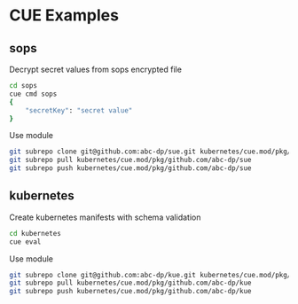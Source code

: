 # CUE Examples

## sops

Decrypt secret values from sops encrypted file

```sh
cd sops
cue cmd sops
{
    "secretKey": "secret value"
}
```

Use module

```sh
git subrepo clone git@github.com:abc-dp/sue.git kubernetes/cue.mod/pkg/github.com/abc-dp/sue
git subrepo pull kubernetes/cue.mod/pkg/github.com/abc-dp/sue
git subrepo push kubernetes/cue.mod/pkg/github.com/abc-dp/sue
```

## kubernetes

Create kubernetes manifests with schema validation

```sh
cd kubernetes
cue eval
```

Use module

```sh
git subrepo clone git@github.com:abc-dp/kue.git kubernetes/cue.mod/pkg/github.com/abc-dp/kue
git subrepo pull kubernetes/cue.mod/pkg/github.com/abc-dp/kue
git subrepo push kubernetes/cue.mod/pkg/github.com/abc-dp/kue
```
